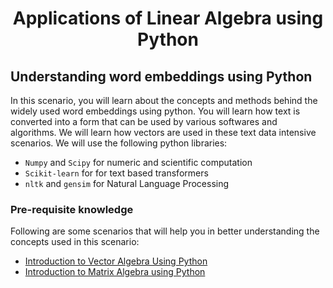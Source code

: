 # <p align="center">Applications of Linear Algebra using Python</p>

## Understanding word embeddings using Python
In this scenario, you will learn about the concepts and methods behind the widely used word embeddings using python. You will learn how text is converted into a form that can be used by various softwares and algorithms. We will learn how vectors are used in these text data intensive scenarios. We will use the following python libraries:
* `Numpy` and `Scipy` for numeric and scientific computation
* `Scikit-learn` for for text based transformers
*  `nltk` and `gensim` for Natural Language Processing

### Pre-requisite knowledge
Following are some scenarios that will help you in better understanding the concepts used in this scenario:
* [Introduction to Vector Algebra Using Python](https://learning.oreilly.com/scenarios/introduction-to-vector/9781492095200/)
* [Introduction to Matrix Algebra using Python](https://learning.oreilly.com/scenarios/introduction-to-matrix/9781492095224/)